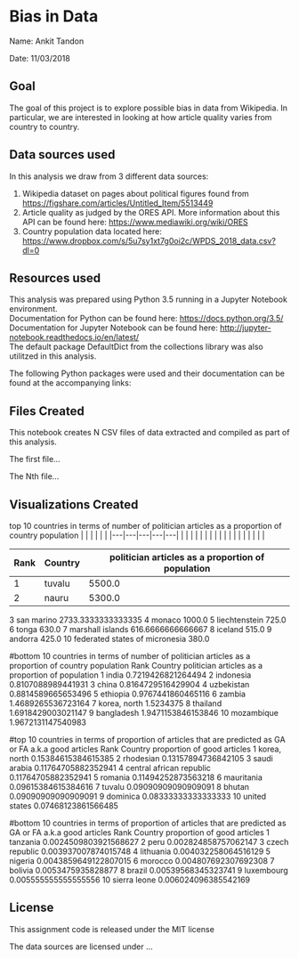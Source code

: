 # Bias in Data

Name: Ankit Tandon

Date: 11/03/2018

## Goal
The goal of this project is to explore possible bias in data from Wikipedia. In particular, we are interested in looking at how article quality varies from country to country.

## Data sources used
In this analysis we draw from 3 different data sources:
1. Wikipedia dataset on pages about political figures found from https://figshare.com/articles/Untitled_Item/5513449 
2. Article quality as judged by the ORES API. More information about this API can be found here: https://www.mediawiki.org/wiki/ORES
3. Country population data located here: https://www.dropbox.com/s/5u7sy1xt7g0oi2c/WPDS_2018_data.csv?dl=0

## Resources used
This analysis was prepared using Python 3.5 running in a Jupyter Notebook environment.  
Documentation for Python can be found here: https://docs.python.org/3.5/  
Documentation for Jupyter Notebook can be found here: http://jupyter-notebook.readthedocs.io/en/latest/  
The default package DefaultDict from the collections library was also utilitzed in this analysis.


The following Python packages were used and their documentation can be found at the accompanying links:

## Files Created
This notebook creates N CSV files of data extracted and compiled as part of this analysis.

The first file...

The Nth file...

## Visualizations Created
top 10 countries in terms of number of politician articles as a proportion of country population
|   |   |   |   |   |
|---|---|---|---|---|
|   |   |   |   |   |
|   |   |   |   |   |
|   |   |   |   |   |


 Rank | Country | politician articles as a proportion of population |
 --- | --- | --- |
 1 |tuvalu | 5500.0 |
 2 | nauru | 5300.0 | 

3		san marino						2733.3333333333335
4		monaco							1000.0
5		liechtenstein					725.0
6		tonga							630.0
7		marshall islands				616.6666666666667
8		iceland							515.0
9		andorra							425.0
10		federated states of micronesia	380.0

#bottom 10 countries in terms of number of politician articles as a proportion of country population
Rank	Country							politician articles as a proportion of population
1		india							0.7219426821264494
2		indonesia						0.8107088989441931
3		china							0.8164729516429904
4		uzbekistan						0.8814589665653496
5		ethiopia						0.9767441860465116
6		zambia							1.4689265536723164
7		korea, north					1.5234375
8		thailand						1.6918429003021147
9		bangladesh						1.9471153846153846
10		mozambique						1.9672131147540983

#top 10 countries in terms of proportion of articles that are predicted as GA or FA a.k.a good articles
Rank	Country							proportion of good articles
1		korea, north					0.15384615384615385
2		rhodesian						0.13157894736842105
3		saudi arabia					0.11764705882352941
4		central african republic		0.11764705882352941
5		romania							0.11494252873563218
6		mauritania						0.09615384615384616
7		tuvalu							0.09090909090909091
8		bhutan							0.09090909090909091
9		dominica						0.08333333333333333
10		united states					0.07468123861566485

#bottom 10 countries in terms of proportion of articles that are predicted as GA or FA a.k.a good articles
Rank		Country						proportion of good articles
1		tanzania						0.0024509803921568627
2		peru							0.002824858757062147
3		czech republic					0.003937007874015748
4		lithuania						0.004032258064516129
5		nigeria							0.0043859649122807015
6		morocco							0.004807692307692308
7		bolivia							0.0053475935828877
8		brazil							0.00539568345323741
9		luxembourg						0.005555555555555556
10		sierra leone					0.006024096385542169

## License

This assignment code is released under the MIT license

The data sources are licensed under ...